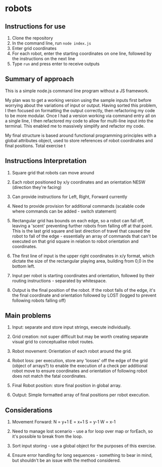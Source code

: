 # robots

## Instructions for use

1. Clone the repository
2. In the command line, run ```node index.js```
3. Enter grid coordinates
4. For each robot, enter the starting coordinates on one line, followed by the instructions on the next line
5. Type ```run``` and press enter to receive outputs

## Summary of approach

This is a simple node.js command line program without a JS framework.


My plan was to get a working version using the sample inputs first before worrying about the variations of input or output. Having sorted this problem, I then focused on formatting the output correctly, then refactoring my code to be more modular. Once I had a version working via command entry all on a single line, I then refactored my code to allow for multi-line input into the terminal. This enabled me to massively simplify and refactor my code.


My final structure is based around functional programming principles with a global attributes object, used to store references of robot coordinates and final positions. Total exercise t

## Instructions Interpretation

1. Square grid that robots can move around

2. Each robot positioned by x/y coordinates and an orientation NESW (direction they're facing)

3. Can provide instructions for Left, Right, Forward currently

4. Need to provide provision for additional commands (scalable code where commands can be added - switch statement)

5. Rectangular grid has bounds on each edge, so a robot can fall off, leaving a 'scent' preventing further robots from falling off at that point. This is the last grid square and last direction of travel that caused the robot to fall of the edge - essentially an array of commands that can't be executed on that grid square in relation to robot orientation and coordinates.

6. The first line of input is the upper right coordinates in x/y format, which dictate the size of the rectangular playing area, building from 0,0 in the bottom left.

7. Input per robot is starting coordinates and orientation, followed by their routing instructions - separated by whitespace.

8. Output is the final position of the robot. If the robot falls of the edge, it's the final coordinate and orientation followed by LOST (logged to prevent following robots falling off)

## Main problems

1. Input: separate and store input strings, execute individually.

2. Grid creation: not super difficult but may be worth creating separate visual grid to conceptualise robot routes.

3. Robot movement: Orientation of each robot around the grid.

4. Robot loss: per execution, store any 'losses' off the edge of the grid (object of arrays?) to enable the execution of a check per additional robot move to ensure coordinates and orientation of following robot does not match the fatal coordinates.

5. Final Robot position: store final position in global array.

6. Output: Simple formatted array of final positions per robot execution.


## Considerations

1. Movement Forward: N = y+1 E = x+1 S = y-1 W = x-1

2. Need to manage lost scenario - use a for loop over map or forEach, so it's possible to break from the loop.

3. Sort input storing - use a global object for the purposes of this exercise.

4. Ensure error handling for long sequences - something to bear in mind, but shouldn't be an issue with the method considered.
